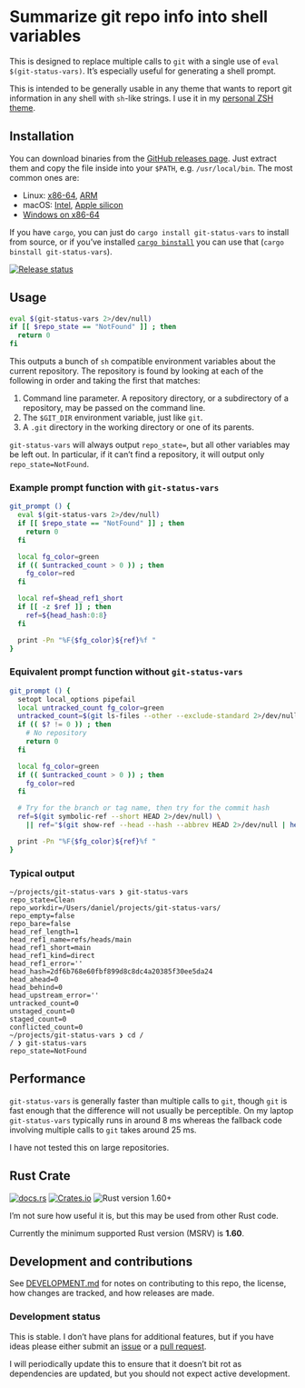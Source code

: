# Summarize git repo info into shell variables

This is designed to replace multiple calls to `git` with a single use of
`eval $(git-status-vars)`. It’s especially useful for generating a shell prompt.

This is intended to be generally usable in any theme that wants to report git
information in any shell with `sh`-like strings. I use it in my [personal ZSH
theme](https://github.com/danielparks/danielparks-zsh-theme).

## Installation

You can download binaries from the [GitHub releases page][releases]. Just
extract them and copy the file inside into your `$PATH`, e.g. `/usr/local/bin`.
The most common ones are:

  * Linux: [x86-64](https://github.com/danielparks/git-status-vars/releases/latest/download/git-status-vars-x86_64-unknown-linux-gnu.tar.gz),
    [ARM](https://github.com/danielparks/git-status-vars/releases/latest/download/git-status-vars-aarch64-unknown-linux-musl.tar.gz)
  * macOS: [Intel](https://github.com/danielparks/git-status-vars/releases/latest/download/git-status-vars-x86_64-apple-darwin.tar.gz),
    [Apple silicon](https://github.com/danielparks/git-status-vars/releases/latest/download/git-status-vars-aarch64-apple-darwin.tar.gz)
  * [Windows on x86-64](https://github.com/danielparks/git-status-vars/releases/latest/download/git-status-vars-x86_64-pc-windows-msvc.zip)

If you have `cargo`, you can just do `cargo install git-status-vars` to install
from source, or if you’ve installed [`cargo binstall`][binstall] you can use
that (`cargo binstall git-status-vars`).

[![Release status](https://github.com/danielparks/git-status-vars/actions/workflows/release.yaml/badge.svg)](https://github.com/danielparks/git-status-vars/actions/workflows/release.yaml)

## Usage

```sh
eval $(git-status-vars 2>/dev/null)
if [[ $repo_state == "NotFound" ]] ; then
  return 0
fi
```

This outputs a bunch of `sh` compatible environment variables about the current
repository. The repository is found by looking at each of the following in order
and taking the first that matches:

  1. Command line parameter. A repository directory, or a subdirectory of a
     repository, may be passed on the command line.
  2. The `$GIT_DIR` environment variable, just like `git`.
  3. A `.git` directory in the working directory or one of its parents.

`git-status-vars` will always output `repo_state=`, but all other variables may
be left out. In particular, if it can’t find a repository, it will output only
`repo_state=NotFound`.

### Example prompt function with `git-status-vars`

```sh
git_prompt () {
  eval $(git-status-vars 2>/dev/null)
  if [[ $repo_state == "NotFound" ]] ; then
    return 0
  fi

  local fg_color=green
  if (( $untracked_count > 0 )) ; then
    fg_color=red
  fi

  local ref=$head_ref1_short
  if [[ -z $ref ]] ; then
    ref=${head_hash:0:8}
  fi

  print -Pn "%F{$fg_color}${ref}%f "
}
```

### Equivalent prompt function without `git-status-vars`

```sh
git_prompt () {
  setopt local_options pipefail
  local untracked_count fg_color=green
  untracked_count=$(git ls-files --other --exclude-standard 2>/dev/null | wc -l)
  if (( $? != 0 )) ; then
    # No repository
    return 0
  fi

  local fg_color=green
  if (( $untracked_count > 0 )) ; then
    fg_color=red
  fi

  # Try for the branch or tag name, then try for the commit hash
  ref=$(git symbolic-ref --short HEAD 2>/dev/null) \
    || ref="$(git show-ref --head --hash --abbrev HEAD 2>/dev/null | head -n1)"

  print -Pn "%F{$fg_color}${ref}%f "
}
```

### Typical output

```
~/projects/git-status-vars ❯ git-status-vars
repo_state=Clean
repo_workdir=/Users/daniel/projects/git-status-vars/
repo_empty=false
repo_bare=false
head_ref_length=1
head_ref1_name=refs/heads/main
head_ref1_short=main
head_ref1_kind=direct
head_ref1_error=''
head_hash=2df6b768e60fbf899d8c8dc4a20385f30ee5da24
head_ahead=0
head_behind=0
head_upstream_error=''
untracked_count=0
unstaged_count=0
staged_count=0
conflicted_count=0
~/projects/git-status-vars ❯ cd /
/ ❯ git-status-vars
repo_state=NotFound
```

## Performance

`git-status-vars` is generally faster than multiple calls to `git`, though `git`
is fast enough that the difference will not usually be perceptible. On my laptop
`git-status-vars` typically runs in around 8 ms whereas the fallback code
involving multiple calls to `git` takes around 25 ms.

I have not tested this on large repositories.

## Rust Crate

[![docs.rs](https://img.shields.io/docsrs/git-status-vars)][docs.rs]
[![Crates.io](https://img.shields.io/crates/v/git-status-vars)][crates.io]
![Rust version 1.60+](https://img.shields.io/badge/Rust%20version-1.60%2B-success)

I’m not sure how useful it is, but this may be used from other Rust code.

Currently the minimum supported Rust version (MSRV) is **1.60**.

## Development and contributions

See [DEVELOPMENT.md](DEVELOPMENT.md) for notes on contributing to this repo,
the license, how changes are tracked, and how releases are made.

### Development status

This is stable. I don’t have plans for additional features, but if you have
ideas please either submit an [issue][] or a [pull request][].

I will periodically update this to ensure that it doesn’t bit rot as
dependencies are updated, but you should not expect active development.

[binstall]: https://github.com/cargo-bins/cargo-binstall
[crates.io]: https://crates.io/crates/git-status-vars
[docs.rs]: https://docs.rs/git-status-vars/latest/git_status_vars/
[releases]: https://github.com/danielparks/git-status-vars/releases
[issue]: https://github.com/danielparks/git-status-vars/issues
[pull request]: https://github.com/danielparks/git-status-vars/pulls
